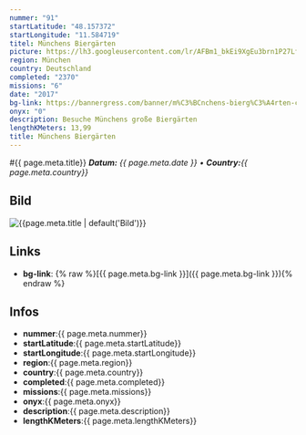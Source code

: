 ```yaml
---
nummer: "91"
startLatitude: "48.157372"
startLongitude: "11.584719"
titel: Münchens Biergärten
picture: https://lh3.googleusercontent.com/lr/AFBm1_bkEi9XgEu3brn1P27Lfc4_C-j7DOCzzF27jnFgd20nYoVitZYX-eEUlROHLVmNihXIbTVLInqlXcdCwQjgpsk-NJH4Z5ijYGlGnZpFddRJf2qJ1K9uCQEazaLB_QkZpKbsfRRRuYnrA6zFyFMwrQVOtgDZAUjUPYFjBul_8Rz61GTNpKdxffm3xvUktkFCK0IU95M3YMlbdr7hXFaHniU2CaxjSpk6EAFI3V3WZI0OU9FDRpF28Owc4JgjMMecRJCw_HZiWL2pDErPxxT3xsBtx_fhN_xJMA_NqtvK6bScmsKC2jpGW8R55gHZH7NndhC6doe3o_zJgYRU6z3SvqmouNryBoB88wltpmiZXmHGRBMRvPyJfr5Q7gBSP_ayjx16Pl2BOwhA0c7MWSz86d7pkF7hpNuYO1R7VplMCDkb_t6tt7R9BjOVEAx7ViN3IsrfBt_qHqiAqUVuLefGDDe6zSuUq3SaFRXh-pYQHVDZBwGl9mKCZ7bVdDNZhMeVM7chPkc_VQr8_s9PJv98aqWZYNQS466-EYsz8BkRvkZ-L7HqDsASziY91zSLelqInaP4afymzdCAs2ELcMbQxqpPsWKL9ednfyWhKr19x6wRcTwqU81x0YmOX5kkbWfcDwjxdnIr6KycnurkCJ34Le6LdnHuJfZq0z-ore0XEOSHGnfNVIiEaepAaPGuvE8sFLE2oMNtmWqXJn8ghjWza-99C4cYZIvewWQGAhP_64ck1nqbH_RHQvEM-gXhUNVWg9U2GU6SPp8jEfDABsEYR32AA9XoI78XaRlo2HWCcKWVtYsLLJNGXHmldVIuUAKBcpJzFu-hs-l3zffBqtvBwuCw3tdbyZ3E0H-e
region: München
country: Deutschland
completed: "2370"
missions: "6"
date: "2017"
bg-link: https://bannergress.com/banner/m%C3%BCnchens-bierg%C3%A4rten-ce86
onyx: "0"
description: Besuche Münchens große Biergärten
lengthKMeters: 13,99
title: Münchens Biergärten
---
```


#{{ page.meta.title}}
_**Datum:** {{ page.meta.date }} • **Country:**{{ page.meta.country}}_

## Bild
![{{page.meta.title | default('Bild')}}]({{page.meta.picture}})

## Links
- **bg-link**: {% raw %}[{{ page.meta.bg-link }}]({{ page.meta.bg-link }}){% endraw %}

## Infos
- **nummer**:{{ page.meta.nummer}}
- **startLatitude**:{{ page.meta.startLatitude}}
- **startLongitude**:{{ page.meta.startLongitude}}
- **region**:{{ page.meta.region}}
- **country**:{{ page.meta.country}}
- **completed**:{{ page.meta.completed}}
- **missions**:{{ page.meta.missions}}
- **onyx**:{{ page.meta.onyx}}
- **description**:{{ page.meta.description}}
- **lengthKMeters**:{{ page.meta.lengthKMeters}}

